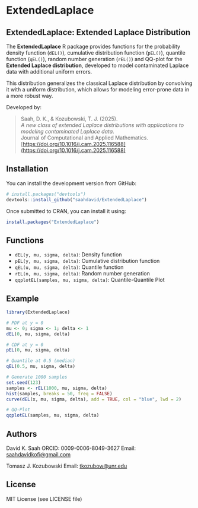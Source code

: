 
# ExtendedLaplace

## ExtendedLaplace: Extended Laplace Distribution

The **ExtendedLaplace** R package provides functions for the probability density function (`dEL()`), cumulative distribution function (`pEL()`), quantile function (`qEL()`), random number generation (`rEL()`) and QQ-plot for the **Extended Laplace distribution**, developed to model contaminated Laplace data with additional uniform errors.

This distribution generalizes the classical Laplace distribution by convolving it with a uniform distribution, which allows for modeling error-prone data in a more robust way.

Developed by: 

> Saah, D. K., & Kozubowski, T. J. (2025).  
> *A new class of extended Laplace distributions with applications to modeling contaminated Laplace data*.  
> Journal of Computational and Applied Mathematics.  
> [https://doi.org/10.1016/j.cam.2025.116588](https://doi.org/10.1016/j.cam.2025.116588)


## Installation

You can install the development version from GitHub:

```r
# install.packages("devtools")
devtools::install_github("saahdavid/ExtendedLaplace")
```

Once submitted to CRAN, you can install it using:

```r
install.packages("ExtendedLaplace")
```

## Functions

* `dEL(y, mu, sigma, delta)`: Density function
* `pEL(y, mu, sigma, delta)`: Cumulative distribution function
* `qEL(u, mu, sigma, delta)`: Quantile function
* `rEL(n, mu, sigma, delta)`: Random number generation
* `qqplotEL(samples, mu, sigma, delta)`: Quantile-Quantile Plot

## Example

```r
library(ExtendedLaplace)

# PDF at y = 0
mu <- 0; sigma <- 1; delta <- 1
dEL(0, mu, sigma, delta)

# CDF at y = 0
pEL(0, mu, sigma, delta)

# Quantile at 0.5 (median)
qEL(0.5, mu, sigma, delta)

# Generate 1000 samples
set.seed(123)
samples <- rEL(1000, mu, sigma, delta)
hist(samples, breaks = 50, freq = FALSE)
curve(dEL(x, mu, sigma, delta), add = TRUE, col = "blue", lwd = 2)

# QQ-Plot 
qqplotEL(samples, mu, sigma, delta)
```

## Authors

David K. Saah
ORCID: 0009-0006-8049-3627
Email: [saahdavidkofi@gmail.com](mailto:saahdavidkofi@gmail.com)


Tomasz J. Kozubowski
Email: [tkozubow@unr.edu](mailto:tkozubow@unr.edu)


## License

MIT License (see LICENSE file)

